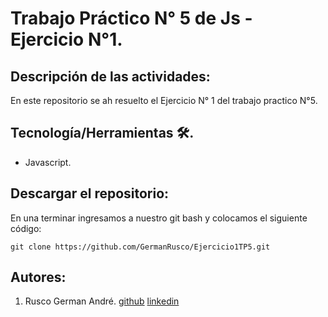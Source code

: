 # Trabajo Práctico N° 5 de Js - Ejercicio N°1.

## Descripción de las actividades:
En este repositorio se ah resuelto el Ejercicio N° 1 del trabajo practico N°5.

## Tecnología/Herramientas 🛠.
- Javascript.

## Descargar el repositorio:
En una terminar ingresamos a nuestro git bash y colocamos el siguiente código:
```
git clone https://github.com/GermanRusco/Ejercicio1TP5.git
```

## Autores:
1. Rusco German André. [github](https://github.com/GermanRusco) [linkedin](https://www.linkedin.com/in/german-rusco-a9b825181/)